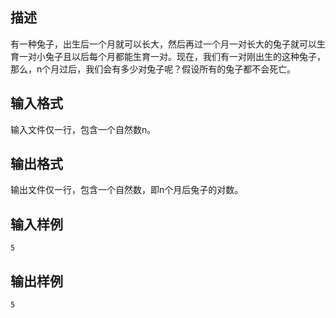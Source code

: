 ## 描述

有一种兔子，出生后一个月就可以长大，然后再过一个月一对长大的兔子就可以生育一对小兔子且以后每个月都能生育一对。现在，我们有一对刚出生的这种兔子，那么，n个月过后，我们会有多少对兔子呢？假设所有的兔子都不会死亡。

## 输入格式

输入文件仅一行，包含一个自然数n。

## 输出格式

输出文件仅一行，包含一个自然数，即n个月后兔子的对数。

## 输入样例

```plaintext
5
```

## 输出样例

```plaintext
5
```



 



 

